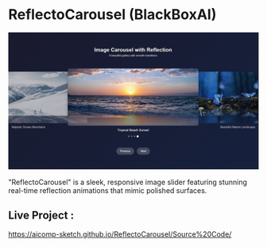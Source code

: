 # ReflectoCarousel (BlackBoxAI)

![My Screenshot](Images/Image1.PNG)

"ReflectoCarousel" is a sleek, responsive image slider featuring stunning real-time reflection animations that mimic polished surfaces.

## Live Project :
https://aicomp-sketch.github.io/ReflectoCarousel/Source%20Code/
